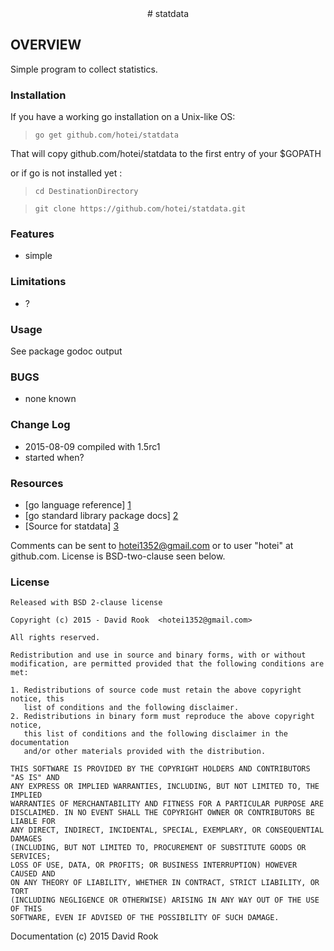 <center>
# statdata
</center>

## OVERVIEW

Simple program to collect statistics.

### Installation

If you have a working go installation on a Unix-like OS:

> ```go get github.com/hotei/statdata```

That will copy github.com/hotei/statdata to the first entry of your $GOPATH

or if go is not installed yet :

> ```cd DestinationDirectory```

> ```git clone https://github.com/hotei/statdata.git```

### Features
* simple

### Limitations

* ?

### Usage

See package godoc output

### BUGS
* none known

### Change Log
* 2015-08-09 compiled with 1.5rc1
* started when?

 
### Resources

* [go language reference] [1] 
* [go standard library package docs] [2]
* [Source for statdata] [3]

[1]: http://golang.org/ref/spec/ "go reference spec"
[2]: http://golang.org/pkg/ "go package docs"
[3]: http://github.com/hotei/statdata "github.com/hotei/statdata"

Comments can be sent to <hotei1352@gmail.com> or to user "hotei" at github.com.
License is BSD-two-clause seen below.

### License
```
Released with BSD 2-clause license 

Copyright (c) 2015 - David Rook  <hotei1352@gmail.com>

All rights reserved.

Redistribution and use in source and binary forms, with or without
modification, are permitted provided that the following conditions are met: 

1. Redistributions of source code must retain the above copyright notice, this
   list of conditions and the following disclaimer. 
2. Redistributions in binary form must reproduce the above copyright notice,
   this list of conditions and the following disclaimer in the documentation
   and/or other materials provided with the distribution. 

THIS SOFTWARE IS PROVIDED BY THE COPYRIGHT HOLDERS AND CONTRIBUTORS "AS IS" AND
ANY EXPRESS OR IMPLIED WARRANTIES, INCLUDING, BUT NOT LIMITED TO, THE IMPLIED
WARRANTIES OF MERCHANTABILITY AND FITNESS FOR A PARTICULAR PURPOSE ARE
DISCLAIMED. IN NO EVENT SHALL THE COPYRIGHT OWNER OR CONTRIBUTORS BE LIABLE FOR
ANY DIRECT, INDIRECT, INCIDENTAL, SPECIAL, EXEMPLARY, OR CONSEQUENTIAL DAMAGES
(INCLUDING, BUT NOT LIMITED TO, PROCUREMENT OF SUBSTITUTE GOODS OR SERVICES;
LOSS OF USE, DATA, OR PROFITS; OR BUSINESS INTERRUPTION) HOWEVER CAUSED AND
ON ANY THEORY OF LIABILITY, WHETHER IN CONTRACT, STRICT LIABILITY, OR TORT
(INCLUDING NEGLIGENCE OR OTHERWISE) ARISING IN ANY WAY OUT OF THE USE OF THIS
SOFTWARE, EVEN IF ADVISED OF THE POSSIBILITY OF SUCH DAMAGE.
```

Documentation (c) 2015 David Rook 
